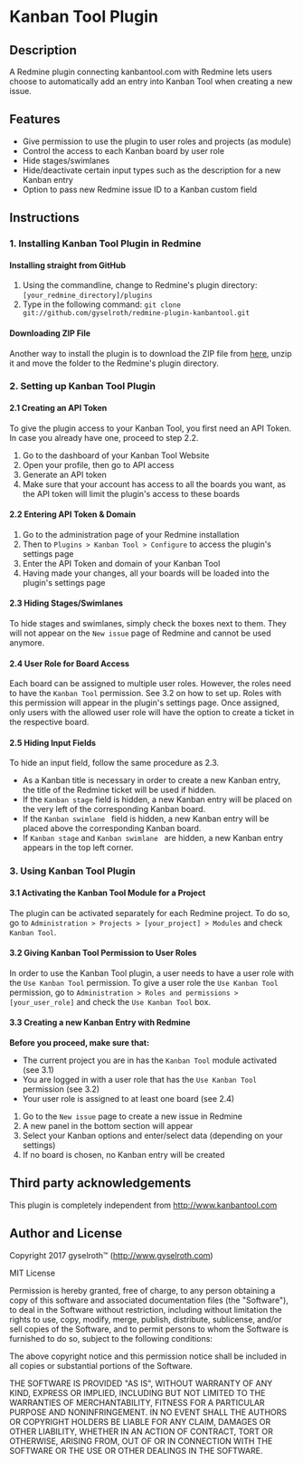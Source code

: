 Kanban Tool Plugin
==================
Description
-----------
A Redmine plugin connecting kanbantool.com with Redmine lets users choose to automatically add an entry into Kanban Tool when creating a new issue.

Features
--------
 - Give permission to use the plugin to user roles and projects (as module)
 - Control the access to each Kanban board by user role
 - Hide stages/swimlanes
 - Hide/deactivate certain input types such as the description for a new Kanban entry
 - Option to pass new Redmine issue ID to a Kanban custom field

Instructions
------------
### 1. Installing Kanban Tool Plugin in Redmine

#### Installing straight from GitHub
1. Using the commandline, change to Redmine's plugin directory:
``` [your_redmine_directory]/plugins ```
2. Type in the following command:
``` git clone git://github.com/gyselroth/redmine-plugin-kanbantool.git ```
#### Downloading ZIP File
Another way to install the plugin is to download the ZIP file from [here](https://github.com/gyselroth/redmine-plugin-kanbantool/archive/master.zip), unzip it and move the folder to the Redmine's plugin directory.

### 2. Setting up Kanban Tool Plugin

#### 2.1 Creating an API Token
To give the plugin access to your Kanban Tool, you first need an API Token. In case you already have one, proceed to step 2.2.

1. Go to the dashboard of your Kanban Tool Website
2. Open your profile, then go to API access
3. Generate an API token
4. Make sure that your account has access to all the boards you want, as the API token will limit the plugin's access to these boards

#### 2.2 Entering API Token & Domain
1. Go to the administration page of your Redmine installation
2. Then to ``` Plugins > Kanban Tool > Configure ``` to access the plugin's settings page
3. Enter the API Token and domain of your Kanban Tool
4. Having made your changes, all your boards will be loaded into the plugin's settings page

#### 2.3 Hiding Stages/Swimlanes
To hide stages and swimlanes, simply check the boxes next to them. They will not appear on the ``` New issue ``` page of Redmine and cannot be used anymore.

#### 2.4 User Role for Board Access
Each board can be assigned to multiple user roles. However, the roles need to have the ``` Kanban Tool ``` permission. See 3.2 on how to set up. Roles with this permission will appear in the plugin's settings page. Once assigned, only users with the allowed user role will have the option to create a ticket in the respective board.

#### 2.5 Hiding Input Fields
To hide an input field, follow the same procedure as 2.3.
- As a Kanban title is necessary in order to create a new Kanban entry, the title of the Redmine ticket will be used if hidden.
- If the ``` Kanban stage ``` field is hidden, a new Kanban entry will be placed on the very left of the corresponding Kanban board.
- If the ```Kanban swimlane ``` field is hidden, a new Kanban entry will be placed above the corresponding Kanban board.
- If ``` Kanban stage ``` and ```Kanban swimlane ``` are hidden, a new Kanban entry appears in the top left corner.

### 3. Using Kanban Tool Plugin

#### 3.1 Activating the Kanban Tool Module for a Project
The plugin can be activated separately for each Redmine project. To do so, go to ``` Administration > Projects > [your_project] > Modules ``` and check ``` Kanban Tool ```.

#### 3.2 Giving Kanban Tool Permission to User Roles
In order to use the Kanban Tool plugin, a user needs to have a user role with the ``` Use Kanban Tool ``` permission. To give a user role the ``` Use Kanban Tool ``` permission, go to ``` Administration > Roles and permissions > [your_user_role] ``` and check the ``` Use Kanban Tool ``` box.

#### 3.3 Creating a new Kanban Entry with Redmine
**Before you proceed, make sure that:**
- The current project you are in has the ``` Kanban Tool ``` module activated (see 3.1)
- You are logged in with a user role that has the ``` Use Kanban Tool ``` permission (see 3.2)
- Your user role is assigned to at least one board (see 2.4)

1. Go to the ``` New issue ``` page to create a new issue in Redmine
2. A new panel in the bottom section will appear
3. Select your Kanban options and enter/select data (depending on your settings)
4. If no board is chosen, no Kanban entry will be created

Third party acknowledgements
----------------------------
This plugin is completely independent from http://www.kanbantool.com

Author and License
------------------
Copyright 2017 gyselroth™ (http://www.gyselroth.com)

MIT License

Permission is hereby granted, free of charge, to any person obtaining a copy of this software and associated documentation files (the "Software"), to deal in the Software without restriction, including without limitation the rights to use, copy, modify, merge, publish, distribute, sublicense, and/or sell copies of the Software, and to permit persons to whom the Software is furnished to do so, subject to the following conditions:

The above copyright notice and this permission notice shall be included in all copies or substantial portions of the Software.

THE SOFTWARE IS PROVIDED "AS IS", WITHOUT WARRANTY OF ANY KIND, EXPRESS OR IMPLIED, INCLUDING BUT NOT LIMITED TO THE WARRANTIES OF MERCHANTABILITY, FITNESS FOR A PARTICULAR PURPOSE AND NONINFRINGEMENT. IN NO EVENT SHALL THE AUTHORS OR COPYRIGHT HOLDERS BE LIABLE FOR ANY CLAIM, DAMAGES OR OTHER LIABILITY, WHETHER IN AN ACTION OF CONTRACT, TORT OR OTHERWISE, ARISING FROM, OUT OF OR IN CONNECTION WITH THE SOFTWARE OR THE USE OR OTHER DEALINGS IN THE SOFTWARE.
